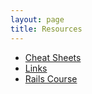 ```yaml
---
layout: page
title: Resources
---
```


* [Cheat Sheets](/resources/cheat-sheets/)
* [Links](/resources/links/)
* [Rails Course](/resources/course/)
